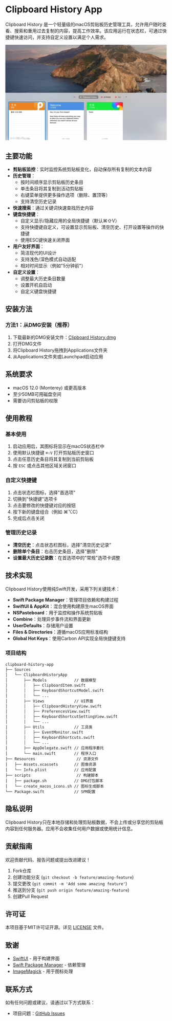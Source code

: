 # Clipboard History App

Clipboard History 是一个轻量级的macOS剪贴板历史管理工具，允许用户随时查看、搜索和重用过去复制的内容，提高工作效率。该应用运行在状态栏，可通过快捷键快速访问，并支持自定义设置以满足个人需求。

![应用预览](./docs/images/app-preview.png)

## 主要功能

- **剪贴板监控**：实时监控系统剪贴板变化，自动保存所有复制的文本内容
- **历史管理**：
  - 按时间顺序显示剪贴板历史条目
  - 单击条目将其复制到活动剪贴板
  - 右键菜单提供更多操作选项（删除、置顶等）
  - 支持清空历史记录
- **快速搜索**：通过关键词快速查找历史内容
- **键盘快捷键**：
  - 自定义显示/隐藏应用的全局快捷键（默认⌘⇧V）
  - 支持快捷键自定义，可设置显示剪贴板、清空历史、打开设置等操作的快捷键
  - 使用ESC键快速关闭界面
- **用户友好界面**：
  - 简洁现代的UI设计
  - 支持浅色/深色模式自动适配
  - 相对时间显示（例如"5分钟前"）
- **自定义设置**：
  - 调整最大历史条目数量
  - 设置开机自启动
  - 自定义键盘快捷键

## 安装方法

### 方法1：从DMG安装（推荐）

1. 下载最新的DMG安装文件：[Clipboard History.dmg](https://github.com/listar/clipboard-history-app/releases/latest)
2. 打开DMG文件
3. 将Clipboard History拖拽到Applications文件夹
4. 从Applications文件夹或Launchpad启动应用


## 系统要求

- macOS 12.0 (Monterey) 或更高版本
- 至少50MB可用磁盘空间
- 需要访问剪贴板的权限

## 使用教程

### 基本使用

1. 启动应用后，其图标将显示在macOS状态栏中
2. 使用默认快捷键 `⌘⇧V` 打开剪贴板历史窗口
3. 点击任意历史条目将其复制到当前剪贴板
4. 按 `ESC` 或点击其他区域关闭窗口

### 自定义快捷键

1. 点击状态栏图标，选择"首选项"
2. 切换到"快捷键"选项卡
3. 点击要修改的快捷键对应的按钮
4. 按下新的键盘组合（例如 ⌘⌥C）
5. 完成后点击关闭

### 管理历史记录

- **清空历史**：点击状态栏图标，选择"清空历史记录"
- **删除单个条目**：右击历史条目，选择"删除"
- **设置最大历史记录数**：在首选项中的"常规"选项卡调整

## 技术实现

Clipboard History使用纯Swift开发，采用下列关键技术：

- **Swift Package Manager**：管理项目依赖和构建过程
- **SwiftUI & AppKit**：混合使用构建原生macOS界面
- **NSPasteboard**：用于监控和操作系统剪贴板
- **Combine**：处理异步事件流和界面更新
- **UserDefaults**：存储用户设置
- **Files & Directories**：遵循macOS应用标准结构
- **Global Hot Keys**：使用Carbon API实现全局快捷键支持

### 项目结构

```
clipboard-history-app
├── Sources
│   └── ClipboardHistoryApp
│       ├── Models            // 数据模型
│       │   ├── ClipboardItem.swift
│       │   ├── KeyboardShortcutModel.swift
│       │   └── ...
│       ├── Views             // UI界面
│       │   ├── ClipboardHistoryView.swift
│       │   ├── PreferencesView.swift
│       │   ├── KeyboardShortcutSettingView.swift
│       │   └── ...
│       ├── Utils             // 工具类
│       │   ├── EventMonitor.swift
│       │   ├── KeyboardShortcuts.swift
│       │   └── ...
│       ├── AppDelegate.swift // 应用程序委托
│       └── main.swift        // 程序入口
├── Resources                  // 资源文件
│   ├── Assets.xcassets       // 图像资源
│   └── Info.plist            // 应用配置
├── scripts                    // 构建脚本
│   ├── package.sh            // DMG打包脚本
│   └── create_macos_icons.sh // 图标生成脚本
└── Package.swift             // SPM配置
```

## 隐私说明

Clipboard History只在本地存储和处理剪贴板数据，不会上传或分享您的剪贴板内容到任何服务器。应用不会收集任何用户数据或使用统计信息。

## 贡献指南

欢迎贡献代码、报告问题或提出改进建议！

1. Fork仓库
2. 创建功能分支 (`git checkout -b feature/amazing-feature`)
3. 提交更改 (`git commit -m 'Add some amazing feature'`)
4. 推送到分支 (`git push origin feature/amazing-feature`)
5. 创建Pull Request

## 许可证

本项目基于MIT许可证开源。详见 [LICENSE](LICENSE) 文件。

## 致谢

- [SwiftUI](https://developer.apple.com/xcode/swiftui/) - 用于构建界面
- [Swift Package Manager](https://swift.org/package-manager/) - 依赖管理
- [ImageMagick](https://imagemagick.org/) - 用于图标处理

## 联系方式

如有任何问题或建议，请通过以下方式联系：

- 项目问题：[GitHub Issues](https://github.com/listar/clipboard-history-app/issues)
